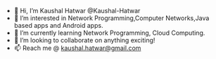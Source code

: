 - 👋 Hi, I’m Kaushal Hatwar @Kaushal-Hatwar
- 👀 I’m interested in Network Programming,Computer Networks,Java based apps and Android apps.
- 🌱 I’m currently learning Network Programming, Cloud Computing.
- 💞️ I’m looking to collaborate on anything exciting!
- 📫 Reach me @ kaushal.hatwar@gmail.com

<!---
Kaushal-Hatwar/Kaushal-Hatwar is a ✨ special ✨ repository because its `README.md` (this file) appears on your GitHub profile.
You can click the Preview link to take a look at your changes.
--->
